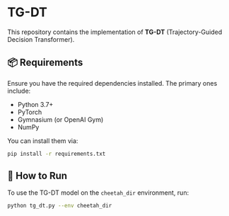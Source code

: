 # TG-DT

This repository contains the implementation of **TG-DT** (Trajectory-Guided Decision Transformer).

## 📦 Requirements

Ensure you have the required dependencies installed. The primary ones include:

- Python 3.7+
- PyTorch
- Gymnasium (or OpenAI Gym)
- NumPy

You can install them via:

```bash
pip install -r requirements.txt
```


## 🚀 How to Run

To use the TG-DT model on the `cheetah_dir` environment, run:

```bash
python tg_dt.py --env cheetah_dir
```
